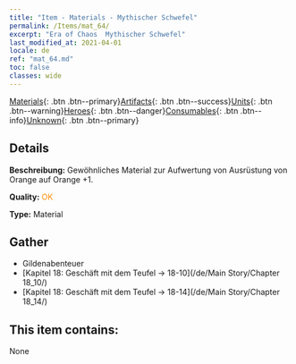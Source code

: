 ```yaml
---
title: "Item - Materials - Mythischer Schwefel"
permalink: /Items/mat_64/
excerpt: "Era of Chaos  Mythischer Schwefel"
last_modified_at: 2021-04-01
locale: de
ref: "mat_64.md"
toc: false
classes: wide
---
```

 [Materials](/de/Items/){: .btn .btn--primary}[Artifacts](/de/Items/Artifacts/){: .btn .btn--success}[Units](/de/Items/Units/){: .btn .btn--warning}[Heroes](/de/Items/Heroes/){: .btn .btn--danger}[Consumables](/de/Items/Consumables/){: .btn .btn--info}[Unknown](/de/Items/Unknown/){: .btn .btn--primary}

## Details
 **Beschreibung:** Gewöhnliches Material zur Aufwertung von Ausrüstung von Orange auf Orange +1.

 **Quality:** <span style="color: #FF8C00">OK</span>

 **Type:** Material

## Gather

*    Gildenabenteuer 
*    [Kapitel 18: Geschäft mit dem Teufel -> 18-10](/de/Main Story/Chapter 18_10/) 
*    [Kapitel 18: Geschäft mit dem Teufel -> 18-14](/de/Main Story/Chapter 18_14/) 

## This item contains:

  None


